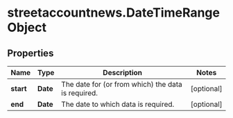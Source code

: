 # streetaccountnews.DateTimeRangeObject

## Properties

Name | Type | Description | Notes
------------ | ------------- | ------------- | -------------
**start** | **Date** | The date for (or from which) the data is required.  | [optional] 
**end** | **Date** | The date to which data is required.  | [optional] 


